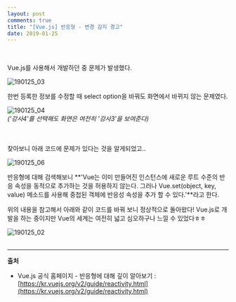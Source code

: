 ```yaml
---
layout: post
comments: true
title: "[Vue.js] 반응형 - 변경 감지 경고"
date: 2019-01-25
---  
```

<br/>

Vue.js를 사용해서 개발하던 중 문제가 발생했다. 
<br/>

![190125_03](https://user-images.githubusercontent.com/29648470/51726554-5b9ca600-20ab-11e9-93b0-76d1ee0c69f3.PNG)
<br/>

한번 등록한 정보를 수정할 때 select option을 바꿔도 화면에서 바뀌지 않는 문제였다.
<br/>

![190125_04](https://user-images.githubusercontent.com/29648470/51726563-65260e00-20ab-11e9-8286-98c32547409d.png)
<br/>
*('강사4'를 선택해도 화면은 여전히 '강사3'을 보여준다)*
<br/><br/><br/>

찾아보니 아래 코드에 문제가 있다는 것을 알게되었고..
<br/>

![190125_06](https://user-images.githubusercontent.com/29648470/51726426-b1bd1980-20aa-11e9-8eeb-6a32119f44f6.PNG)
<br/>

반응형에 대해 검색해보니 **'Vue는 이미 만들어진 인스턴스에 새로운 루트 수준의 반응 속성을 동적으로 추가하는 것을 허용하지 않는다.
그러나 Vue.set(object, key, value) 메소드를 사용해 중첩된 객체에 반응성 속성을 추가 할 수 있다.'**라고 한다.
<br/>

위의 내용을 참고해서 아래와 같이 코드를 바꿔 보니 정상적으로 돌아왔다! Vue.js로 개발을 하는 중이지만 Vue의 세계는 여전히 넓고 심오하구나 
느낄 수 있었다ㅎㅎ
<br/>

![190125_02](https://user-images.githubusercontent.com/29648470/51726530-39a32380-20ab-11e9-8100-2226291f9cff.PNG)
<br/><br/>
<hr/>

<strong>출처</strong><br/>

* Vue.js 공식 홈페이지 - 반응형에 대해 깊이 알아보기 : [https://kr.vuejs.org/v2/guide/reactivity.html](https://kr.vuejs.org/v2/guide/reactivity.html)
<br/>







